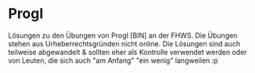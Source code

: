 # ProgI
Lösungen zu den Übungen von ProgI [BIN] an der FHWS. Die Übungen stehen aus Urheberrechtsgründen nicht online. Die Lösungen sind auch teilweise abgewandelt & sollten eher als Kontrolle verwendet werden oder von Leuten, die sich auch "am Anfang" "ein wenig" langweilen :p
